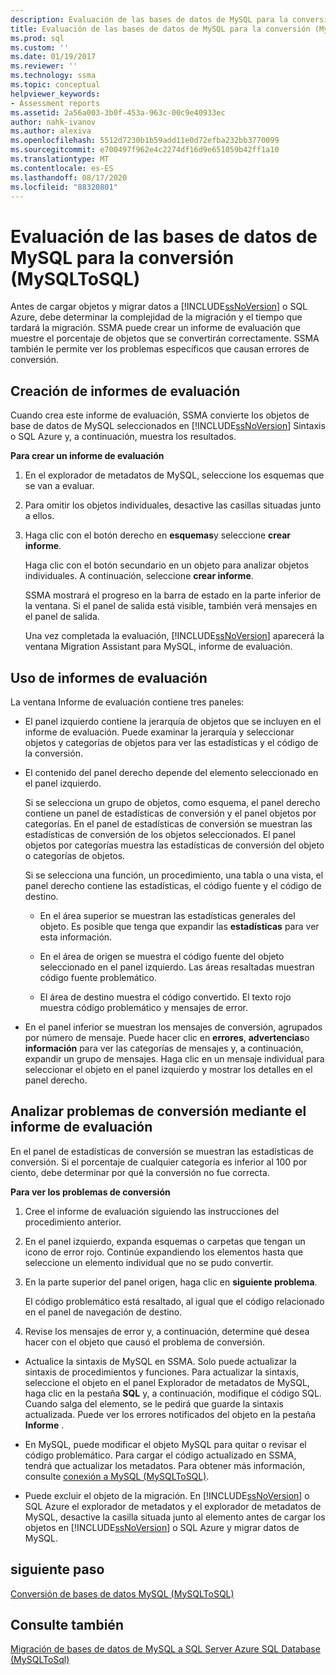 ```yaml
---
description: Evaluación de las bases de datos de MySQL para la conversión (MySQLToSQL)
title: Evaluación de las bases de datos de MySQL para la conversión (MySQLToSQL) | Microsoft Docs
ms.prod: sql
ms.custom: ''
ms.date: 01/19/2017
ms.reviewer: ''
ms.technology: ssma
ms.topic: conceptual
helpviewer_keywords:
- Assessment reports
ms.assetid: 2a56a003-3b0f-453a-963c-00c9e40933ec
author: nahk-ivanov
ms.author: alexiva
ms.openlocfilehash: 5512d7230b1b59add11e0d72efba232bb3770099
ms.sourcegitcommit: e700497f962e4c2274df16d9e651059b42ff1a10
ms.translationtype: MT
ms.contentlocale: es-ES
ms.lasthandoff: 08/17/2020
ms.locfileid: "88320801"
---
```

# <a name="assessing-mysql-databases-for-conversion-mysqltosql"></a>Evaluación de las bases de datos de MySQL para la conversión (MySQLToSQL)
Antes de cargar objetos y migrar datos a [!INCLUDE[ssNoVersion](../../includes/ssnoversion-md.md)] o SQL Azure, debe determinar la complejidad de la migración y el tiempo que tardará la migración. SSMA puede crear un informe de evaluación que muestre el porcentaje de objetos que se convertirán correctamente. SSMA también le permite ver los problemas específicos que causan errores de conversión.  
  
## <a name="creating-assessment-reports"></a>Creación de informes de evaluación  
Cuando crea este informe de evaluación, SSMA convierte los objetos de base de datos de MySQL seleccionados en [!INCLUDE[ssNoVersion](../../includes/ssnoversion-md.md)] Sintaxis o SQL Azure y, a continuación, muestra los resultados.  
  
**Para crear un informe de evaluación**  
  
1.  En el explorador de metadatos de MySQL, seleccione los esquemas que se van a evaluar.  
  
2.  Para omitir los objetos individuales, desactive las casillas situadas junto a ellos.  
  
3.  Haga clic con el botón derecho en **esquemas**y seleccione **crear informe**.  
  
    Haga clic con el botón secundario en un objeto para analizar objetos individuales. A continuación, seleccione **crear informe**.  
  
    SSMA mostrará el progreso en la barra de estado en la parte inferior de la ventana. Si el panel de salida está visible, también verá mensajes en el panel de salida.  
  
    Una vez completada la evaluación, [!INCLUDE[ssNoVersion](../../includes/ssnoversion-md.md)] aparecerá la ventana Migration Assistant para MySQL, informe de evaluación.  
  
## <a name="using-assessment-reports"></a>Uso de informes de evaluación  
La ventana Informe de evaluación contiene tres paneles:  
  
-   El panel izquierdo contiene la jerarquía de objetos que se incluyen en el informe de evaluación. Puede examinar la jerarquía y seleccionar objetos y categorías de objetos para ver las estadísticas y el código de la conversión.  
  
-   El contenido del panel derecho depende del elemento seleccionado en el panel izquierdo.  
  
    Si se selecciona un grupo de objetos, como esquema, el panel derecho contiene un panel de estadísticas de conversión y el panel objetos por categorías. En el panel de estadísticas de conversión se muestran las estadísticas de conversión de los objetos seleccionados. El panel objetos por categorías muestra las estadísticas de conversión del objeto o categorías de objetos.  
  
    Si se selecciona una función, un procedimiento, una tabla o una vista, el panel derecho contiene las estadísticas, el código fuente y el código de destino.  
  
    -   En el área superior se muestran las estadísticas generales del objeto. Es posible que tenga que expandir las **estadísticas** para ver esta información.  
  
    -   En el área de origen se muestra el código fuente del objeto seleccionado en el panel izquierdo. Las áreas resaltadas muestran código fuente problemático.  
  
    -   El área de destino muestra el código convertido. El texto rojo muestra código problemático y mensajes de error.  
  
-   En el panel inferior se muestran los mensajes de conversión, agrupados por número de mensaje. Puede hacer clic en **errores**, **advertencias**o **información** para ver las categorías de mensajes y, a continuación, expandir un grupo de mensajes. Haga clic en un mensaje individual para seleccionar el objeto en el panel izquierdo y mostrar los detalles en el panel derecho.  
  
## <a name="analyzing-conversion-problems-by-using-the-assessment-report"></a>Analizar problemas de conversión mediante el informe de evaluación  
En el panel de estadísticas de conversión se muestran las estadísticas de conversión. Si el porcentaje de cualquier categoría es inferior al 100 por ciento, debe determinar por qué la conversión no fue correcta.  
  
**Para ver los problemas de conversión**  
  
1.  Cree el informe de evaluación siguiendo las instrucciones del procedimiento anterior.  
  
2.  En el panel izquierdo, expanda esquemas o carpetas que tengan un icono de error rojo. Continúe expandiendo los elementos hasta que seleccione un elemento individual que no se pudo convertir.  
  
3.  En la parte superior del panel origen, haga clic en **siguiente problema**.  
  
    El código problemático está resaltado, al igual que el código relacionado en el panel de navegación de destino.  
  
4.  Revise los mensajes de error y, a continuación, determine qué desea hacer con el objeto que causó el problema de conversión.  
  
-   Actualice la sintaxis de MySQL en SSMA. Solo puede actualizar la sintaxis de procedimientos y funciones. Para actualizar la sintaxis, seleccione el objeto en el panel Explorador de metadatos de MySQL, haga clic en la pestaña **SQL** y, a continuación, modifique el código SQL. Cuando salga del elemento, se le pedirá que guarde la sintaxis actualizada. Puede ver los errores notificados del objeto en la pestaña **Informe** .  
  
-   En MySQL, puede modificar el objeto MySQL para quitar o revisar el código problemático. Para cargar el código actualizado en SSMA, tendrá que actualizar los metadatos. Para obtener más información, consulte [conexión a MySQL &#40;MySQLToSQL&#41;](../../ssma/mysql/connecting-to-mysql-mysqltosql.md).  
  
-   Puede excluir el objeto de la migración. En [!INCLUDE[ssNoVersion](../../includes/ssnoversion-md.md)] o SQL Azure el explorador de metadatos y el explorador de metadatos de MySQL, desactive la casilla situada junto al elemento antes de cargar los objetos en [!INCLUDE[ssNoVersion](../../includes/ssnoversion-md.md)] o SQL Azure y migrar datos de MySQL.  
  
## <a name="next-step"></a>siguiente paso  
[Conversión de bases de datos MySQL &#40;MySQLToSQL&#41;](../../ssma/mysql/converting-mysql-databases-mysqltosql.md)  
  
## <a name="see-also"></a>Consulte también  
[Migración de bases de datos de MySQL a SQL Server Azure SQL Database &#40;MySQLToSql&#41;](../../ssma/mysql/migrating-mysql-databases-to-sql-server-azure-sql-db-mysqltosql.md)  
  
